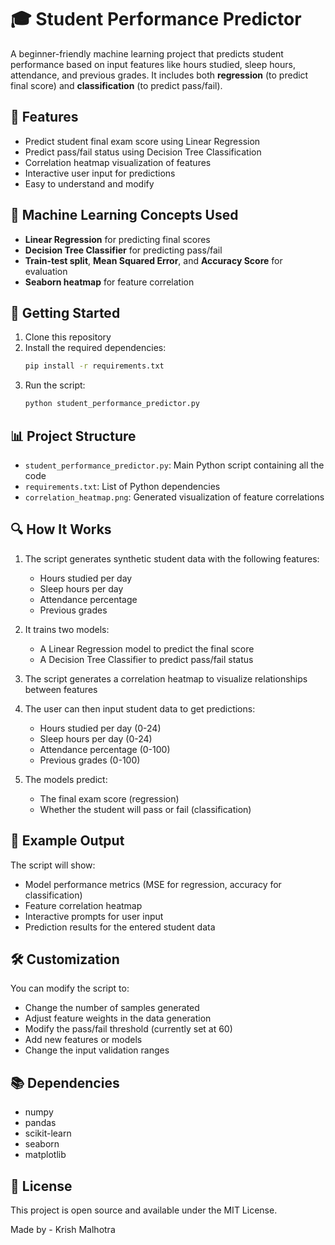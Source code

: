 # 🎓 Student Performance Predictor

A beginner-friendly machine learning project that predicts student performance based on input features like hours studied, sleep hours, attendance, and previous grades. It includes both **regression** (to predict final score) and **classification** (to predict pass/fail).

## 📌 Features

- Predict student final exam score using Linear Regression
- Predict pass/fail status using Decision Tree Classification
- Correlation heatmap visualization of features
- Interactive user input for predictions
- Easy to understand and modify

## 🧠 Machine Learning Concepts Used

- **Linear Regression** for predicting final scores  
- **Decision Tree Classifier** for predicting pass/fail  
- **Train-test split**, **Mean Squared Error**, and **Accuracy Score** for evaluation  
- **Seaborn heatmap** for feature correlation

## 🚀 Getting Started

1. Clone this repository
2. Install the required dependencies:
   ```bash
   pip install -r requirements.txt
   ```
3. Run the script:
   ```bash
   python student_performance_predictor.py
   ```

## 📊 Project Structure

- `student_performance_predictor.py`: Main Python script containing all the code
- `requirements.txt`: List of Python dependencies
- `correlation_heatmap.png`: Generated visualization of feature correlations

## 🔍 How It Works

1. The script generates synthetic student data with the following features:
   - Hours studied per day
   - Sleep hours per day
   - Attendance percentage
   - Previous grades

2. It trains two models:
   - A Linear Regression model to predict the final score
   - A Decision Tree Classifier to predict pass/fail status

3. The script generates a correlation heatmap to visualize relationships between features

4. The user can then input student data to get predictions:
   - Hours studied per day (0-24)
   - Sleep hours per day (0-24)
   - Attendance percentage (0-100)
   - Previous grades (0-100)

5. The models predict:
   - The final exam score (regression)
   - Whether the student will pass or fail (classification)

## 📝 Example Output

The script will show:
- Model performance metrics (MSE for regression, accuracy for classification)
- Feature correlation heatmap
- Interactive prompts for user input
- Prediction results for the entered student data

## 🛠️ Customization

You can modify the script to:
- Change the number of samples generated
- Adjust feature weights in the data generation
- Modify the pass/fail threshold (currently set at 60)
- Add new features or models
- Change the input validation ranges

## 📚 Dependencies

- numpy
- pandas
- scikit-learn
- seaborn
- matplotlib

## 📄 License

This project is open source and available under the MIT License. 

Made by - Krish Malhotra 
